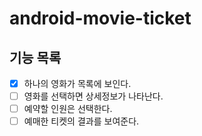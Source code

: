 # android-movie-ticket

## 기능 목록
- [X] 하나의 영화가 목록에 보인다. 
- [ ] 영화를 선택하면 상세정보가 나타난다.
- [ ] 예약할 인원은 선택한다.
- [ ] 예매한 티켓의 결과를 보여준다.

